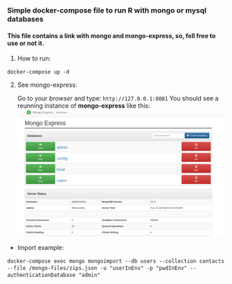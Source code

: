 ### Simple docker-compose file to run R with mongo or mysql databases


#### This file contains a link with mongo and mongo-express, so, fell free to use or not it.


1. How to run:
```shell
docker-compose up -d
```

2. See mongo-express:
   
   Go to your *browser* and type: `http://127.0.0.1:8081`
   You should see a reunning instance of **mongo-express** like this:
![mongo-express](https://github.com/Arkanius/Docker-Basic/blob/master/r/mongo-express.png "mongo-express")


*  Import example:
```shell
docker-compose exec mongo mongoimport --db users --collection contacts --file /mongo-files/zips.json -u "userInEnv" -p "pwdInEnv" --authenticationDatabase "admin"
```
